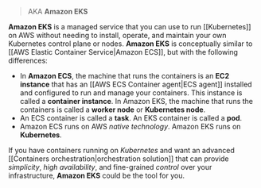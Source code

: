 
> AKA **Amazon EKS**


**Amazon EKS** is a managed service that you can use to run [[Kubernetes]] on AWS without needing to install, operate, and maintain your own Kubernetes control plane or nodes. **Amazon EKS** is conceptually similar to [[AWS Elastic Container Service|Amazon ECS]], but with the following differences:

- In **Amazon ECS**, the machine that runs the containers is an **EC2 instance** that has an [[AWS ECS Container agent|ECS agent]] installed and configured to run and manage your containers. This instance is called a **container instance**. In Amazon EKS, the machine that runs the containers is called a **worker node** or **Kubernetes node**. 
- An ECS container is called a **task**. An EKS container is called a **pod**.
- Amazon ECS runs on AWS *native technology*. Amazon EKS runs on **Kubernetes**. 

If you have containers running on *Kubernetes* and want an advanced [[Containers orchestration|orchestration solution]] that can provide *simplicity*, *high availability*, and fine-grained *control* over your infrastructure, **Amazon EKS** could be the tool for you.